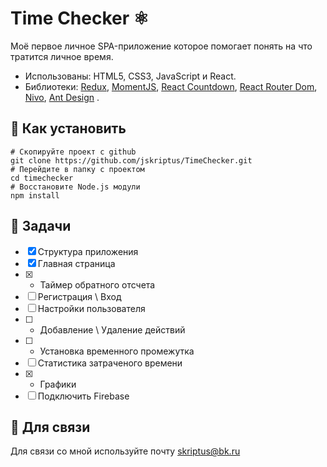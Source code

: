 Time Checker ⚛️
=====================

Моё первое личное SPA-приложение которое помогает понять на что тратится личное время.

* Использованы: HTML5, CSS3, JavaScript и React.
* Библиотеки: [Redux](https://github.com/reduxjs/redux), [MomentJS](https://github.com/moment/moment/), [React Countdown](https://github.com/ndresx/react-countdown), [React Router Dom](https://github.com/ReactTraining/react-router), [Nivo](https://github.com/plouc/nivo), [Ant Design](https://github.com/ant-design/ant-design/) .

🤖 Как установить
-------------------------
```
# Скопируйте проект с github
git clone https://github.com/jskriptus/TimeChecker.git
# Перейдите в папку с проектом
cd timechecker
# Восстановите Node.js модули
npm install
```

🤖 Задачи
-------------------------
- [x] Структура приложения
- [x] Главная страница
- [x] - Таймер обратного отсчета
- [ ] Регистрация \ Вход
- [ ] Настройки пользователя
- [ ] - Добавление \ Удаление действий 
- [ ] - Установка временного промежутка
- [ ] Статистика затраченого времени
- [x] - Графики
- [ ] Подключить Firebase

🤖 Для связи
-------------------------
Для связи со мной используйте почту skriptus@bk.ru

